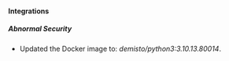 #### Integrations
##### Abnormal Security
- Updated the Docker image to: *demisto/python3:3.10.13.80014*.